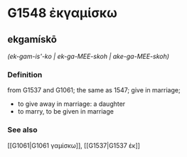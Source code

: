 # G1548 ἐκγαμίσκω

## ekgamískō

_(ek-gam-is'-ko | ek-ga-MEE-skoh | ake-ga-MEE-skoh)_

### Definition

from G1537 and G1061; the same as 1547; give in marriage; 

- to give away in marriage: a daughter
- to marry, to be given in marriage

### See also

[[G1061|G1061 γαμίσκω]], [[G1537|G1537 ἐκ]]
